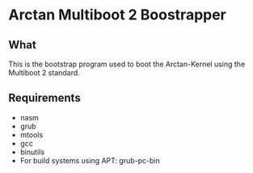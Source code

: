 # Arctan Multiboot 2 Boostrapper
## What
This is the bootstrap program used to boot the Arctan-Kernel using the Multiboot 2 standard.

## Requirements
* nasm
* grub
* mtools
* gcc
* binutils
* For build systems using APT: grub-pc-bin
